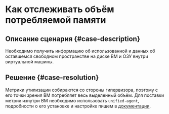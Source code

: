 # Как отслеживать объём потребляемой памяти


## Описание сценария {#case-description}

Необходимо получить информацию об использованной и данных об оставшемся свободном пространстве на диске ВМ и ОЗУ внутри виртуальной машины.

## Решение {#case-resolution}

Метрики утилизации собираются со стороны гипервизора, поэтому с его точки зрения ВМ потребляет весь выделенный объём. Для поставки метрик изнутри ВМ необходимо использовать `unified-agent`, подробности о его установке и настройке пишем в [документации](../../../monitoring/concepts/data-collection/unified-agent/installation).
